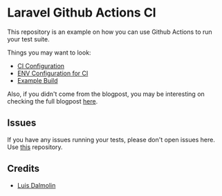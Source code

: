 # Laravel Github Actions CI

This repository is an example on how you can use Github Actions to run your test suite.

Things you may want to look:

* [CI Configuration](https://github.com/luisdalmolin/laravel-ci-test/blob/master/.github/workflows/ci.yaml)
* [ENV Configuration for CI](https://github.com/luisdalmolin/laravel-ci-test/blob/master/.env.ci)
* [Example Build](https://github.com/luisdalmolin/laravel-ci-test/runs/276215112)

Also, if you didn't come from the blogpost, you may be interesting on checking the full blogpost [here](TODO).

## Issues

If you have any issues running your tests, please don't open issues here. Use [this](https://github.com/kirschbaum-development/laravel-test-runner-container) repository.

## Credits

- [Luis Dalmolin](https://github.com/luisdalmolin)
